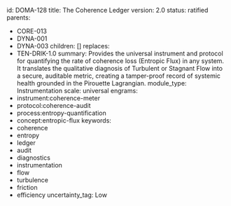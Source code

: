 id: DOMA-128
title: The Coherence Ledger
version: 2.0
status: ratified
parents:
- CORE-013
- DYNA-001
- DYNA-003
children: []
replaces:
- TEN-DRIK-1.0
summary: Provides the universal instrument and protocol for quantifying the rate of
  coherence loss (Entropic Flux) in any system. It translates the qualitative diagnosis
  of Turbulent or Stagnant Flow into a secure, auditable metric, creating a tamper-proof
  record of systemic health grounded in the Pirouette Lagrangian.
module_type: Instrumentation
scale: universal
engrams:
- instrument:coherence-meter
- protocol:coherence-audit
- process:entropy-quantification
- concept:entropic-flux
keywords:
- coherence
- entropy
- ledger
- audit
- diagnostics
- instrumentation
- flow
- turbulence
- friction
- efficiency
uncertainty_tag: Low